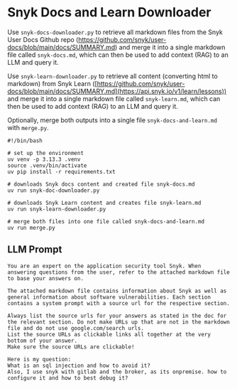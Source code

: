 # Snyk Docs and Learn Downloader

Use `snyk-docs-downloader.py` to retrieve all markdown files from the Snyk User Docs Github repo (https://github.com/snyk/user-docs/blob/main/docs/SUMMARY.md) and merge it into a single markdown file called `snyk-docs.md`, which can then be used to add context (RAG) to an LLM and query it.

Use `snyk-learn-downloader.py` to retrieve all content (converting html to markdown) from Snyk Learn ([https://github.com/snyk/user-docs/blob/main/docs/SUMMARY.md](https://api.snyk.io/v1/learn/lessons)) and merge it into a single markdown file called `snyk-learn.md`, which can then be used to add context (RAG) to an LLM and query it.

Optionally, merge both outputs into a single file `snyk-docs-and-learn.md` with `merge.py`.

```
#!/bin/bash

# set up the environment
uv venv -p 3.13.3 .venv
source .venv/bin/activate
uv pip install -r requirements.txt

# downloads Snyk docs content and created file snyk-docs.md
uv run snyk-doc-downloader.py

# downloads Snyk Learn content and creates file snyk-learn.md
uv run snyk-learn-downloader.py

# merge both files into one file called snyk-docs-and-learn.md
uv run merge.py
```

## LLM Prompt

```
You are an expert on the application security tool Snyk. When answering questions from the user, refer to the attached markdown file to base your answers on. 

The attached markdown file contains information about Snyk as well as general information about software vulnerabilities. Each section contains a system prompt with a source url for the respective section. 

Always list the source urls for your answers as stated in the doc for the relevant section. Do not make URLs up that are not in the markdown file and do not use google.com/search urls. 
List the source URLs as clickable links all together at the very bottom of your answer. 
Make sure the source URLs are clickable!

Here is my question:
What is an sql injection and how to avoid it?
Also, I use snyk with gitlab and the broker, as its onpremise. how to configure it and how to best debug it?
```
